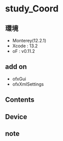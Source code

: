 # study_Coord #

## 環境 ##
*	Monterey(12.2.1)
*	Xcode : 13.2
*	oF : v0.11.2

## add on ##
*	ofxGui
*	ofxXmlSettings

## Contents ##

## Device ##


## note ##






